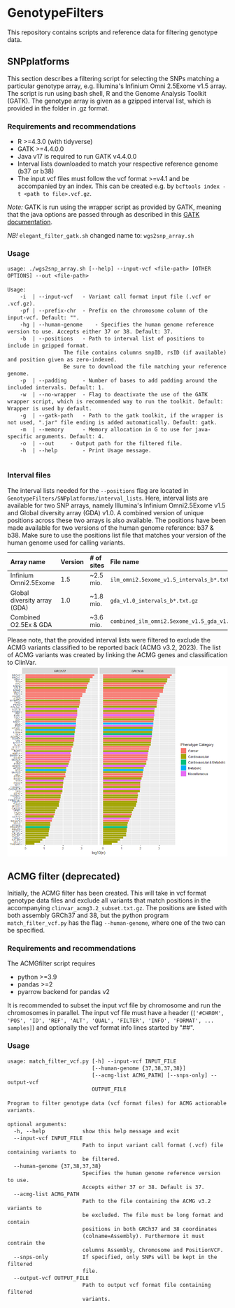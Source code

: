 # GenotypeFilters
This repository contains scripts and reference data for filtering genotype data. 

## SNPplatforms
This section describes a filtering script for selecting the SNPs matching a particular genotype array, e.g. Illumina's Infinium Omni 2.5Exome v1.5 array. The script is run using bash shell, R and the Genome Analysis Toolkit (GATK). The genotype array is given as a gzipped interval list, which is provided in the folder in .gz format. 

### Requirements and recommendations
- R >=4.3.0 (with tidyverse)
- GATK >=4.4.0.0 
- Java v17 is required to run GATK v4.4.0.0
- Interval lists downloaded to match your respective reference genome (b37 or b38)
- The input vcf files must follow the vcf format >=v4.1 and be accompanied by an index. This can be created e.g. by ```bcftools index -t <path to file>.vcf.gz```.

*Note:* GATK is run using the wrapper script as provided by GATK, meaning that the java options are passed through as described in this [GATK documentation](https://gatk.broadinstitute.org/hc/en-us/articles/360035531892-GATK4-command-line-syntax). 

*NB!* ```elegant_filter_gatk.sh``` changed name to: ```wgs2snp_array.sh```

### Usage
```
usage: ./wgs2snp_array.sh [--help] --input-vcf <file-path> [OTHER OPTIONS] --out <file-path>

Usage:
	-i  | --input-vcf	- Variant call format input file (.vcf or .vcf.gz).
	-pf | --prefix-chr	- Prefix on the chromosome column of the input-vcf. Default: "".
	-hg | --human-genome	- Specifies the human genome reference version to use. Accepts either 37 or 38. Default: 37.
	-b  | --positions	- Path to interval list of positions to include in gzipped format.
				  The file contains columns snpID, rsID (if available) and position given as zero-indexed.
				  Be sure to download the file matching your reference genome. 
	-p  | --padding		- Number of bases to add padding around the included intervals. Default: 1.
	-w  | --no-wrapper	- Flag to deactivate the use of the GATK wrapper script, which is recommended way to run the toolkit. Default: Wrapper is used by default.
	-g  | --gatk-path	- Path to the gatk toolkit, if the wrapper is not used, ".jar" file ending is added automatically. Default: gatk.
	-m  | --memory		- Memory allocation in G to use for java-specific arguments. Default: 4.
	-o  | --out		- Output path for the filtered file.
	-h  | --help		- Print Usage message.


```

### Interval files 
The interval lists needed for the ```--positions``` flag are located in ```GenotypeFilters/SNPplatforms/interval_lists```. Here, interval lists are available for two SNP arrays, namely Illumina's Infinium Omni2.5Exome v1.5 and Global diversity array (GDA) v1.0. A combined version of unique positions across these two arrays is also available. 
The positions have been made available for two versions of the human genome reference: b37 \& b38. Make sure to use the positions list file that matches your version of the human genome used for calling variants. 

| Array name                   | Version | \# of sites | File name                                       |
|:-----------------------------|:--------|:------------|:------------------------------------------------|
| Infinium Omni2.5Exome        | 1.5     |  ~2.5 mio.  | ```ilm_omni2.5exome_v1.5_intervals_b*.txt.gz``` |
| Global diversity array (GDA) | 1.0     |  ~1.8 mio.  | ```gda_v1.0_intervals_b*.txt.gz```              |
| Combined O2.5Ex \& GDA       |         |  ~3.6 mio.  | ```combined_ilm_omni2.5exome_v1.5_gda_v1.0_intervals_b3*.txt.gz``` |

Please note, that the provided interval lists were filtered to exclude the ACMG variants classified to be reported back (ACMG v3.2, 2023). The list of ACMG variants was created by linking the ACMG genes and classification to ClinVar. 
![acmg](ACMG_variants.png)



## ACMG filter (deprecated)
Initially, the ACMG filter has been created. This will take in vcf format genotype data files and exclude all variants that match positions in the accompanying ```clinvar_acmg3.2_subset.txt.gz```. The positions are listed with both assembly GRCh37 and 38, but the python program ```match_filter_vcf.py``` has the flag ```--human-genome```, where one of the two can be specified. 


### Requirements and recommendations
The ACMGfilter script requires 
- python >=3.9
- pandas >=2
- pyarrow backend for pandas v2

It is recommended to subset the input vcf file by chromosome and run the chromosomes in parallel. The input vcf file must have a header (```['#CHROM', 'POS', 'ID', 'REF', 'ALT', 'QUAL', 'FILTER', 'INFO', 'FORMAT', ... samples]```) and optionally the vcf format info lines started by "##". 


### Usage 
```
usage: match_filter_vcf.py [-h] --input-vcf INPUT_FILE
                           [--human-genome {37,38,37,38}]
                           [--acmg-list ACMG_PATH] [--snps-only] --output-vcf
                           OUTPUT_FILE

Program to filter genotype data (vcf format files) for ACMG actionable
variants.

optional arguments:
  -h, --help            show this help message and exit
  --input-vcf INPUT_FILE
                        Path to input variant call format (.vcf) file containing variants to
                        be filtered.
  --human-genome {37,38,37,38}
                        Specifies the human genome reference version to use.
                        Accepts either 37 or 38. Default is 37.
  --acmg-list ACMG_PATH
                        Path to the file containing the ACMG v3.2 variants to
                        be excluded. The file must be long format and contain
                        positions in both GRCh37 and 38 coordinates
                        (colname=Assembly). Furthermore it must contrain the
                        columns Assembly, Chromosome and PositionVCF.
  --snps-only           If specified, only SNPs will be kept in the filtered
                        file.
  --output-vcf OUTPUT_FILE
                        Path to output vcf format file containing filtered
                        variants.
```







